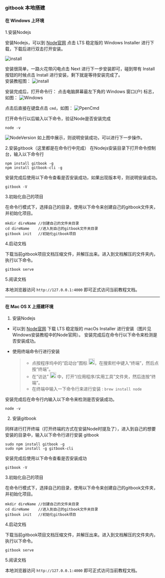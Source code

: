 ### gitbook 本地搭建

#### 在 Windows 上环境

1.安装Nodejs

安装Nodejs，可以到 [Node官网](https://nodejs.org/en/download/) 点击 LTS 稳定版的 Windows Installer 进行下载，下载后进行双击打开安装。<br/>

![install](../../APIOAK-images/GitBook/Nodejs.png)

安装很简单，一路火花带闪电点击 Next 进行下一步安装即可，碰到带有 Install 按钮的时候点击 Install 进行安装，剩下就是等待安装完成了。<br/>
安装教程图：
![install](../../APIOAK-images/GitBook/NodeInstall.png)

安装完成后，打开命令行：
点击电脑屏幕最左下角的 Windows 窗口(户) 标志，如图：
![Windows](../../APIOAK-images/GitBook/Windows.png)

点击后直接在键盘点击 ```cmd```，如图：
![PpenCmd](../../APIOAK-images/GitBook/PpenCmd.png)

打开命令行以后输入以下命令，验证Node是否安装完成
```
node -v
```   
![NodeVersion](../../APIOAK-images/GitBook/NodeVersion.png)
如上图中展示，则说明安装成功，可以进行下一步操作。

2.安装gitbook（这里都是在命令行中完成）
在Nodejs安装目录下打开命令控制台，输入以下命令行
```
npm install gitbook -g
npm install gitbook-cli -g
```

安装完成后使用以下命令查看是否安装成功，如果出现版本号，则说明安装成功。
```
gitbook -V
```

3.初始化自己的项目

在命令行模式下，选择自己的目录，使用以下命令来创建自己的gitbook文件夹，并初始化项目。
```
mkdir direName //创建自己的文件夹目录
cd direName    //进入到自己的gitbook文件夹目录
gitbook init   //初始化gitbook项目
```

4.启动文档

下载当前gitbook项目文档压缩文件，并解压出来。进入到文档解压的文件夹内，执行以下命令。
```
gitbook serve
```

5.阅读文档

本地浏览器访问 ```http://127.0.0.1:4000``` 即可正式访问当前教程文档。 

---

#### 在 Mac OS X 上搭建环境

1. 安装Nodejs

- 可以到 [Node官网](https://nodejs.org/en/download/) 下载 LTS 稳定版的 macOs Installer 进行安装（图片见Windows安装教程中的Node官网）。
安装完成后在命令行以下命令来检测是否安装成功。

- 使用终端命令行进行安装
  > - 点按程序坞中的“启动台”图标 <img with="20px;" height="20px;" src="../../APIOAK-images/GitBook/qidongtai.png">，在搜索栏中键入“终端”，然后点按“终端”。
  > - 在“访达” <img with="20px;" height="20px;" src="../../APIOAK-images/GitBook/fangda.png"> 中，打开“/应用程序/实用工具”文件夹，然后连按“终端”。
  > - 在终端中输入一下命令行来进行安装 : ```brew install node```

安装完成后在命令行内输入以下命令来检测是否安装成功。
```
node -v
```

2. 安装gitbook

同样进行打开终端（打开终端的方式在安装Node时提及了），进入到自己的想要安装的目录中，输入以下命令行进行安装 gitbook

```gitbook
sudo npm install gitbook -g
sudo npm install -g gitbook-cli
```

安装完成后使用以下命令查看是否安装成功
```
gitbook -V
```

3.初始化自己的项目

在命令行模式下，选择自己的目录，使用以下命令来创建自己的gitbook文件夹，并初始化项目。
```
mkdir direName //创建自己的文件夹目录
cd direName    //进入到自己的gitbook文件夹目录
gitbook init   //初始化gitbook项目
```

4.启动文档

下载当前gitbook项目文档压缩文件，并解压出来。进入到文档解压的文件夹内，执行以下命令。
```
gitbook serve
```

5.阅读文档

本地浏览器访问 ```http://127.0.0.1:4000``` 即可正式访问当前教程文档。 


